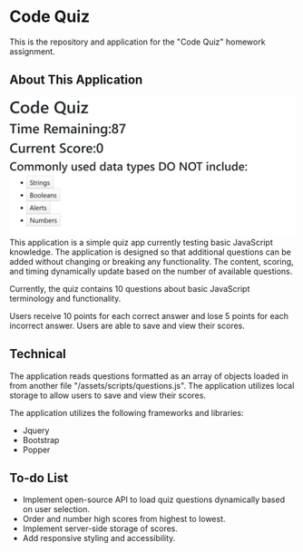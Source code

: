 # Code Quiz

This is the repository and application for the "Code Quiz" homework assignment.

## About This Application

![Application Screenshot](https://github.com/magiama9/code-quiz/blob/master/assets/images/question-screenshot.png)
This application is a simple quiz app currently testing basic JavaScript knowledge. The application is designed so that additional questions can be added without changing or breaking any functionality. The content, scoring, and timing dynamically update based on the number of available questions.

Currently, the quiz contains 10 questions about basic JavaScript terminology and functionality.

Users receive 10 points for each correct answer and lose 5 points for each incorrect answer. Users are able to save and view their scores.

## Technical

The application reads questions formatted as an array of objects loaded in from another file "/assets/scripts/questions.js". The application utilizes local storage to allow users to save and view their scores.

The application utilizes the following frameworks and libraries:
  * Jquery
  * Bootstrap
  * Popper

## To-do List

  * Implement open-source API to load quiz questions dynamically based on user selection.
  * Order and number high scores from highest to lowest.
  * Implement server-side storage of scores.
  * Add responsive styling and accessibility.
